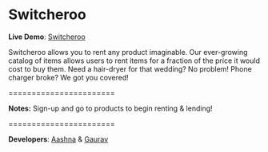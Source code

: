 Switcheroo
=======================

**Live Demo**: [Switcheroo](https://calhacks2switcheroo.herokuapp.com/)

Switcheroo allows you to rent any product imaginable. Our ever-growing catalog of items allows users to rent items for a fraction of the price it would cost to buy them. Need a hair-dryer for that wedding? No problem! Phone charger broke? We got you covered!

=======================

**Notes:** Sign-up and go to products to begin renting & lending!

=======================

**Developers**: [Aashna](https://github.com/aashna956) & [Gaurav](https://github.com/mutinix/)